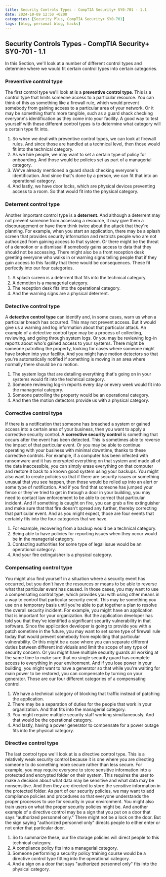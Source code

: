 ```yaml
---
title: Security Controls Types - CompTIA Security+ SY0-701 - 1.1
date: 2024-10-09 12:50 +0200
categories: [Security Plus, CompTIA Security+ SY0-701]
tags: [blog, personal blog, hacks]
---
```


## Security Controls Types - CompTIA Security+ SY0-701 - 1.1
In this Section, we'll look at a number of different control types and determine where we would fit certain control types into certain categories.

### Preventive control type
The first control type we'll look at is a **preventive control type**. This is a control type that limits someone access to a particular resource. 
You can think of this as something like a firewall rule, which would prevent somebody from gaining access to a particular area of your network. Or it may be something that's more tangible, such as a guard shack checking everyone's identification as they come into your facility. 
A good way to test yourself with these different control types is to determine what category will a certain type fit into. 
1. So when we deal with preventive control types, we can look at firewall rules. And since those are handled at a technical level, then those would fit into the technical category. 
2. As we hire people, we may want to set a certain type of policy for onboarding. And those would be policies set as part of a managerial category. 
3. We've already mentioned a guard shack checking everyone's identification. And since that's done by a person, we can fit that into an operational category.
4. And lastly, we have door locks, which are physical devices preventing access to a room. So that would fit into the physical category.

### Deterrent control type
Another important control type is a **deterrent**. And although a deterrent may not prevent someone from accessing a resource, it may give them a discouragement or have them think twice about the attack that they're planning. For example, when you start an application, there may be a splash screen that provides security information and restricts people who are not authorized from gaining access to that system. Or there might be the threat of a demotion or a dismissal if somebody gains access to data that they should not be accessing. There might also be a front reception desk greeting everyone who walks in or warning signs telling people that if they gain access to this facility that there would be consequences. 
These fit perfectly into our four categories. 
1. A splash screen is a deterrent that fits into the technical category.
2. A demotion is a managerial category.
3. The reception desk fits into the operational category.
4. And the warning signs are a physical deterrent.

### Detective control type
A **detective control type** can identify and, in some cases, warn us when a particular breach has occurred. This may not prevent access. But it would give us a warning and log information about that particular attack.
An example of a detective control type may be a process of collecting, reviewing, and going through system logs. Or you may be reviewing log-in reports about who's 
gained access to your systems. There might be someone patrolling the property, looking for cases where someone might have broken into your facility. And you might have motion detectors so that you're automatically notified if something is moving in an area where normally there should be no motion. 
1. The system logs that are detailing everything that's going on in your systems would fit into the technical category.
2. Someone reviewing log-in reports every day or every week would fit into the managerial category.
3. Someone patrolling the property would be an operational category.
4. And then the motion detectors provide us with a physical category.

### Corrective control type
If there is a notification that someone has breached a system or gained access into a certain area of your business, then you want to apply a corrective security control. A **corrective security control** is something that occurs after the event has been detected. This is sometimes able to reverse the impact of that particular event. Or you may be able to continue operating with your business with minimal downtime, thanks to these corrective controls.
For example, if a computer has been infected with ransomware and it has encrypted everything on that system and made all of the data inaccessible, you can simply erase everything on that computer and restore it back to a known good system using your backups. You might also want to create policies so that if there are security issues or something unusual that you see happen, then those would be rolled up into an alert or some type of notification. And if you find that someone has jumped your fence or they've tried to get in through a door in your building, you may need to contact law enforcement to be able to correct that particular incident. And if something is caught on fire, you can grab a fire extinguisher and make sure that that fire doesn't spread any further, thereby correcting that particular event.
And as you might expect, those are four events that certainly fits into the four categories that we have.
1. For example, recovering from a backup would be a technical category.
2. Being able to have policies for reporting issues when they occur would be in the managerial category.
3. Contacting authorities for some type of legal issue would be an operational category.
4. And your fire extinguisher is a physical category.

### Compensating control type
You might also find yourself in a situation where a security event has occurred, but you don't have the resources or means to be able to reverse what that particular event has caused. In those cases, you may want to use a compensating control type, which provides you with using other means in a way to control that particular security event. This may be something you use on a temporary basis until you're able to put together a plan to resolve the overall security incident. For example, you might have an application that is important for your organization. But the application developer has told you that they've identified a significant security vulnerability in that software. Since the application developer is going to provide you with a patch sometime in the future, you may want to set some type of firewall rule today that would prevent somebody from exploiting that particular vulnerability. Or this might be a case where you can separate different duties between different individuals and limit the scope of any type of security concern. Or you might have multiple security guards all working at the same time to make sure that no single security guard has complete access to everything in your environment.
And if you lose power in your building, you might want to have a generator so that while you're waiting for main power to be restored, you can compensate by turning on your generator. Those are our four different categories of a compensating control. 
1. We have a technical category of blocking that traffic instead of patching the application.
2. There may be a separation of duties for the people that work in your organization. And that fits into the managerial category.
3. You might require multiple security staff working simultaneously. And that would be the operational category.
4. And lastly, having a power generator to compensate for a power outage fits into the physical category.

### Directive control type
The last control type we'll look at is a directive control type. This is a relatively weak security control because it is one where you are directing someone to do something more secure rather than less secure. For example, you may require everyone to store sensitive information into a protected and encrypted folder on their system. This requires the user to make a decision about what data may be sensitive and what data may be nonsensitive. And then they are directed to store the sensitive information in the protected folder. As part of our security policies, we may want to add compliance policies and procedures so that everyone understands the proper processes to use for security in your environment. You might also train users on what the proper security policies might be. And another example of a directive control may be a sign that you put on a door that says "authorized personnel only." There might not be a lock on the door. But the sign saying "authorized personnel only" directs people to either enter or not enter that particular door. 
1. So to summarize these, our file storage policies will direct people to this technical category.
2. A compliance policy fits into a managerial category.
3. Someone performing a security policy training course would be a directive control type fitting into the operational category.
4. And a sign on a door that says "authorized personnel only" fits into the physical category.
